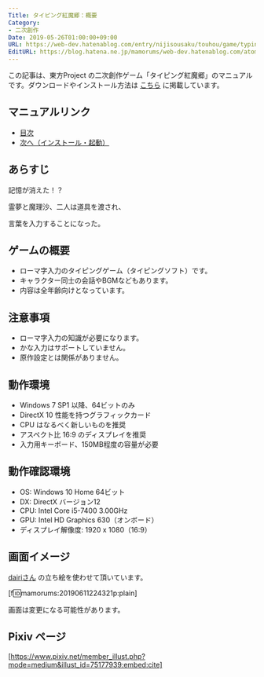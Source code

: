 ```yaml
---
Title: タイピング紅魔郷：概要
Category:
- 二次創作
Date: 2019-05-26T01:00:00+09:00
URL: https://web-dev.hatenablog.com/entry/nijisousaku/touhou/game/typing/koumakyou/manual/overview
EditURL: https://blog.hatena.ne.jp/mamorums/web-dev.hatenablog.com/atom/entry/17680117127158383592
---
```


この記事は、東方Project の二次創作ゲーム「タイピング紅魔郷」のマニュアルです。ダウンロードやインストール方法は [こちら](/entry/nijisousaku/touhou/game/typing/koumakyou/manual/install-and-start) に掲載しています。


## マニュアルリンク
- [目次](/entry/nijisousaku/touhou/game/typing/koumakyou/manual/table-of-contents)
- [次へ（インストール・起動）](/entry/nijisousaku/touhou/game/typing/koumakyou/manual/install-and-start)


## あらすじ
記憶が消えた！？

霊夢と魔理沙、二人は道具を渡され、

言葉を入力することになった。



## ゲームの概要
- ローマ字入力のタイピングゲーム（タイピングソフト）です。
- キャラクター同士の会話やBGMなどもあります。
- 内容は全年齢向けとなっています。


## 注意事項
- ローマ字入力の知識が必要になります。
- かな入力はサポートしていません。
- 原作設定とは関係がありません。


## 動作環境
- Windows 7 SP1 以降、64ビットのみ
- DirectX 10 性能を持つグラフィックカード
- CPU はなるべく新しいものを推奨
- アスペクト比 16:9 のディスプレイを推奨
- 入力用キーボード、150MB程度の容量が必要


## 動作確認環境
- OS: Windows 10 Home 64ビット
- DX: DirectX バージョン12
- CPU: Intel Core i5-7400 3.00GHz
- GPU: Intel HD Graphics 630（オンボード）
- ディスプレイ解像度: 1920 x 1080（16:9）


## 画面イメージ
[dairiさん](https://www.pixiv.net/member.php?id=4920496) の立ち絵を使わせて頂いています。

[f:id:mamorums:20190611224321p:plain]

画面は変更になる可能性があります。


## Pixiv ページ
[https://www.pixiv.net/member_illust.php?mode=medium&illust_id=75177939:embed:cite]

